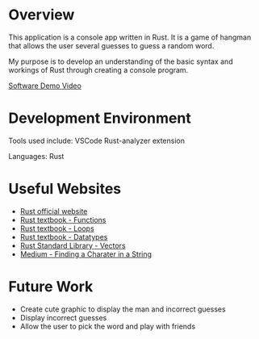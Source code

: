 # Overview

This application is a console app written in Rust. It is a game of hangman that allows the user several guesses to guess a random word.

My purpose is to develop an understanding of the basic syntax and workings of Rust through creating a console program.

[Software Demo Video]()

# Development Environment

Tools used include:
VSCode
Rust-analyzer extension

Languages:
Rust

# Useful Websites

* [Rust official website](https://www.rust-lang.org/tools/install)
* [Rust textbook - Functions](https://doc.rust-lang.org/book/ch03-03-how-functions-work.html)
* [Rust textbook - Loops](https://doc.rust-lang.org/reference/expressions/loop-expr.html)
* [Rust textbook - Datatypes](https://doc.rust-lang.org/book/ch03-02-data-types.html)
* [Rust Standard Library - Vectors](https://doc.rust-lang.org/std/vec/struct.Vec.html)
* [Medium - Finding a Charater in a String](https://medium.com/@teamcode20233/finding-a-character-in-a-string-using-rust-2140a94cf512#:~:text=In%20Rust%2C%20the%20find(),not%20present%20in%20the%20string.)

# Future Work

* Create cute graphic to display the man and incorrect guesses
* Display incorrect guesses
* Allow the user to pick the word and play with friends
